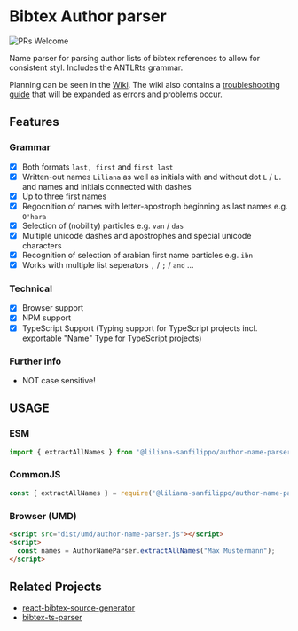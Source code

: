 # Bibtex Author parser

![PRs Welcome](https://img.shields.io/badge/PRs-welcome-brightgreen)

Name parser for parsing author lists of bibtex references to allow for consistent styl. Includes the ANTLRts grammar. 

Planning can be seen in the [Wiki](https://github.com/liliana-sanfilippo/author-name-parser/wiki). The wiki also contains a [troubleshooting guide](https://github.com/liliana-sanfilippo/author-name-parser/wiki/Troubleshooting) that will be expanded as errors and problems occur. 

## Features

### Grammar

- [x] Both formats `last, first` and `first last`
- [X] Written-out names `Liliana` as well as initials with and without dot `L` / `L.` and names and initials connected with dashes 
- [X] Up to three first names
- [X] Regocnition of names with letter-apostroph beginning as last names e.g. `O'hara`
- [X] Selection of (nobility) particles e.g. `van` / `das`
- [X] Multiple unicode dashes and apostrophes and special unicode characters
- [X] Recognition of selection of arabian first name particles e.g. `ibn`
- [X] Works with multiple list seperators `,` / `;` / `and` ...

### Technical

- [x] Browser support
- [x] NPM support
- [x] TypeScript Support (Typing support for TypeScript projects incl. exportable "Name" Type for TypeScript projects)

### Further info

- NOT case sensitive!

## USAGE 

### ESM

```javascript 
import { extractAllNames } from '@liliana-sanfilippo/author-name-parser';
```

### CommonJS

```javascript
const { extractAllNames } = require('@liliana-sanfilippo/author-name-parser');
```

### Browser (UMD)
```html
<script src="dist/umd/author-name-parser.js"></script>
<script>
  const names = AuthorNameParser.extractAllNames("Max Mustermann");
</script>
```


## Related Projects

- [react-bibtex-source-generator](https://github.com/liliana-sanfilippo/react-bibtex-source-generator)
- [bibtex-ts-parser](https://github.com/liliana-sanfilippo/bibtex-ts-parser)
